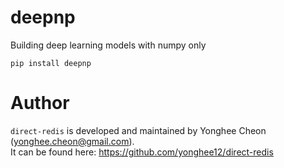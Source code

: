 # deepnp
Building deep learning models with numpy only

`pip install deepnp`

# Author
`direct-redis` is developed and maintained by Yonghee Cheon (yonghee.cheon@gmail.com).      
It can be found here: https://github.com/yonghee12/direct-redis